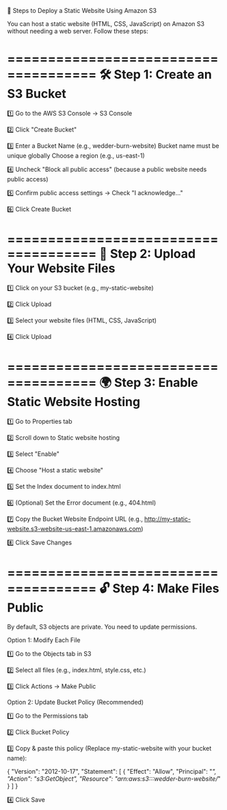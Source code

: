 🚀 Steps to Deploy a Static Website Using Amazon S3

You can host a static website (HTML, CSS, JavaScript) on Amazon S3 without needing a web server. Follow these steps:

=====================================
🛠️ Step 1: Create an S3 Bucket
=====================================

1️⃣ Go to the AWS S3 Console → S3 Console

2️⃣ Click "Create Bucket"

3️⃣ Enter a Bucket Name (e.g., wedder-burn-website)
Bucket name must be unique globally
Choose a region (e.g., us-east-1)

4️⃣ Uncheck "Block all public access" (because a public website needs public access)

5️⃣ Confirm public access settings → Check "I acknowledge..."

6️⃣ Click Create Bucket

=====================================
📂 Step 2: Upload Your Website Files
=====================================

1️⃣ Click on your S3 bucket (e.g., my-static-website)

2️⃣ Click Upload

3️⃣ Select your website files (HTML, CSS, JavaScript)

4️⃣ Click Upload

=====================================
🌍 Step 3: Enable Static Website Hosting
=====================================

1️⃣ Go to Properties tab

2️⃣ Scroll down to Static website hosting

3️⃣ Select "Enable"

4️⃣ Choose "Host a static website"

5️⃣ Set the Index document to index.html

6️⃣ (Optional) Set the Error document (e.g., 404.html)

7️⃣ Copy the Bucket Website Endpoint URL (e.g., http://my-static-website.s3-website-us-east-1.amazonaws.com)

8️⃣ Click Save Changes

=====================================
🔓 Step 4: Make Files Public
=====================================
By default, S3 objects are private. You need to update permissions.

Option 1: Modify Each File

1️⃣ Go to the Objects tab in S3

2️⃣ Select all files (e.g., index.html, style.css, etc.)

3️⃣ Click Actions → Make Public

Option 2: Update Bucket Policy (Recommended)

1️⃣ Go to the Permissions tab

2️⃣ Click Bucket Policy

3️⃣ Copy & paste this policy (Replace my-static-website with your bucket name):


{
  "Version": "2012-10-17",
  "Statement": [
    {
    "Effect": "Allow",
    "Principal": "*",
    "Action": "s3:GetObject",
    "Resource": "arn:aws:s3:::wedder-burn-website/*"
    }
  ]
}


4️⃣ Click Save

